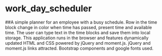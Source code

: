 # work_day_scheduler
##A simple planner for an employee with a busy schedule.
Row in the time block change in color when time has passed, present time and available time.
The user can type text in the time blocks and save them into local storage.
This application runs in the browser and features dynamically updated HTML and CSS powered by jQuery and moment.js.
jQuery and moment.js links attracted.
Bootstrap components and google fonts used.